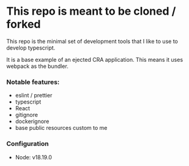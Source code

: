 # This repo is meant to be cloned / forked

This repo is the minimal set of development tools that I like to use to develop typescript.

It is a base example of an ejected CRA application.  This means it uses webpack as the bundler.

### Notable features:
- eslint / prettier
- typescript
- React
- gitignore
- dockerignore
- base public resources custom to me


### Configuration
- Node: v18.19.0

